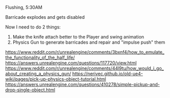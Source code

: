 Flushing, 5:30AM

Barricade explodes and gets disabled

Now I need to do 2 things:
1. Make the knife attach better to the Player and swing animation
2. Physics Gun to generate barricades and repair and "impulse push" them

https://www.reddit.com/r/unrealengine/comments/3bxnf4/how_to_emulate_the_functionality_of_the_half_life/
https://answers.unrealengine.com/questions/117720/view.html
https://www.reddit.com/r/unrealengine/comments/44l9tu/how_would_i_go_about_creating_a_physics_gun/
https://nerivec.github.io/old-ue4-wiki/pages/pick-up-physics-object-tutorial.html
https://answers.unrealengine.com/questions/410278/simple-pickup-and-drop-single-object.html
